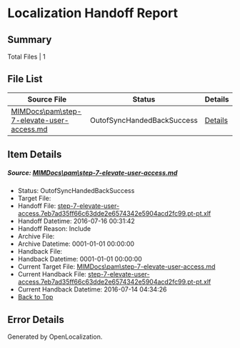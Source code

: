 # <a name='report-top'></a> Localization Handoff Report

## Summary
 Total Files | 1

## File List
 Source File | Status | Details 
 ----------- | ------ | ------- 
 [MIMDocs\pam\step-7-elevate-user-access.md](https://github.com/Microsoft/MIMDocs-pr/blob/2247e05242dedf23a59e41f75d2acbfd5f59d1e7/MIMDocs/pam/step-7-elevate-user-access.md) | OutofSyncHandedBackSuccess | [Details](#1f4627bfd1616c2fd5b6a6115ea892801c381dc0236)

## Item Details
##### <a name='1f4627bfd1616c2fd5b6a6115ea892801c381dc0236'></a> Source: [MIMDocs\pam\step-7-elevate-user-access.md](https://github.com/Microsoft/MIMDocs-pr/blob/2247e05242dedf23a59e41f75d2acbfd5f59d1e7/MIMDocs/pam/step-7-elevate-user-access.md)
* Status: OutofSyncHandedBackSuccess
* Target File: 
* Handoff File: [step-7-elevate-user-access.7eb7ad35ff66c63dde2e6574342e5904acd2fc99.pt-pt.xlf](https://github.com/Microsoft/EM.handoff/blob/0edc63b4598bbad388e70ceb41c350d9648fd0a4/ol-handoff/Microsoft/MIMDocs-pr.pt-pt/master/step-7-elevate-user-access.7eb7ad35ff66c63dde2e6574342e5904acd2fc99.pt-pt.xlf)
* Handoff Datetime: 2016-07-16 00:31:42
* Handoff Reason: Include
* Archive File: 
* Archive Datetime: 0001-01-01 00:00:00
* Handback File: 
* Handback Datetime: 0001-01-01 00:00:00
* Current Target File: [MIMDocs\pam\step-7-elevate-user-access.md](https://github.com/Microsoft/MIMDocs-pr.pt-pt/blob/e85a46634b596517efc0c537c7ba48f18262d683/MIMDocs/pam/step-7-elevate-user-access.md)
* Current Handback File: [step-7-elevate-user-access.7eb7ad35ff66c63dde2e6574342e5904acd2fc99.pt-pt.xlf](https://github.com/Microsoft/EM.handback/blob/63b7ed16d339859c1f5b22879708b81227b1c39b/ol-handback/Microsoft/MIMDocs-pr.pt-pt/master/step-7-elevate-user-access.7eb7ad35ff66c63dde2e6574342e5904acd2fc99.pt-pt.xlf)
* Current Handback Datetime: 2016-07-14 04:34:26
* [Back to Top](#report-top)


## Error Details

Generated by OpenLocalization.
